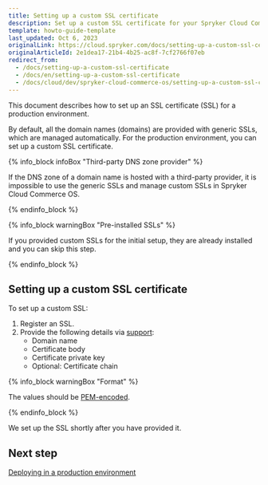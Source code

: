 ```yaml
---
title: Setting up a custom SSL certificate
description: Set up a custom SSL certificate for your Spryker Cloud Commerce OS production environment, including steps for certificate registration and configuration for secure connections.
template: howto-guide-template
last_updated: Oct 6, 2023
originalLink: https://cloud.spryker.com/docs/setting-up-a-custom-ssl-certificate
originalArticleId: 2e1dea17-21b4-4b25-ac8f-7cf2766f07eb
redirect_from:
  - /docs/setting-up-a-custom-ssl-certificate
  - /docs/en/setting-up-a-custom-ssl-certificate
  - /docs/cloud/dev/spryker-cloud-commerce-os/setting-up-a-custom-ssl-certificate.html
---
```


This document describes how to set up an SSL certificate (SSL) for a production environment.

By default, all the domain names (domains) are provided with generic SSLs, which are managed automatically. For the production environment, you can set up a custom SSL certificate.

{% info_block infoBox "Third-party DNS zone provider" %}

If the DNS zone of a domain name is hosted with a third-party provider, it is impossible to use the generic SSLs and manage custom SSLs in Spryker Cloud Commerce OS.

{% endinfo_block %}

{% info_block warningBox "Pre-installed SSLs" %}

If you provided custom SSLs for the initial setup, they are already installed and you can skip this step.

{% endinfo_block %}


## Setting up a custom SSL certificate

To set up a custom SSL:

1. Register an SSL.
2. Provide the following details via [support](https://spryker.force.com/support/s/):
    * Domain name
    * Certificate body
    * Certificate private key
    * Optional: Certificate chain

{% info_block warningBox "Format" %}

The values should be [PEM-encoded](https://docs.aws.amazon.com/acm/latest/userguide/import-certificate-format.html).

{% endinfo_block %}

We set up the SSL shortly after you have provided it.


## Next step
[Deploying in a production environment](/docs/ca/dev/deploy-in-a-production-environment.html)
